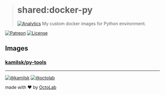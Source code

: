 > # shared:docker-py
> [![Analytics](https://ga-beacon.appspot.com/UA-109817251-4/shared/docker-py:readme?pixel)](https://github.com/kamilsk/shared/tree/docker-py)
> My custom docker images for Python environment.

[![Patreon](https://img.shields.io/badge/patreon-donate-orange.svg)](https://www.patreon.com/octolab)
[![License](https://img.shields.io/badge/license-MIT-blue.svg)](LICENSE)

## Images

### [kamilsk/py-tools](https://hub.docker.com/r/kamilsk/py-tools/)

---

[![@kamilsk](https://img.shields.io/badge/author-%40kamilsk-blue.svg)](https://twitter.com/ikamilsk)
[![@octolab](https://img.shields.io/badge/sponsor-%40octolab-blue.svg)](https://twitter.com/octolab_inc)

made with ❤️ by [OctoLab](https://www.octolab.org/)
